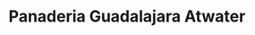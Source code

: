 ---
title: "Panaderia Guadalajara Atwater"
url: /atwater/panaderia-guadalajara-atwater/
shop: Bäckerei
---